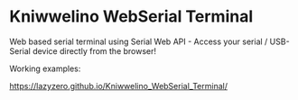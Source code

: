# Kniwwelino WebSerial Terminal
Web based serial terminal using Serial Web API - Access your serial / USB-Serial device directly from the browser!

Working examples: 

https://lazyzero.github.io/Kniwwelino_WebSerial_Terminal/
